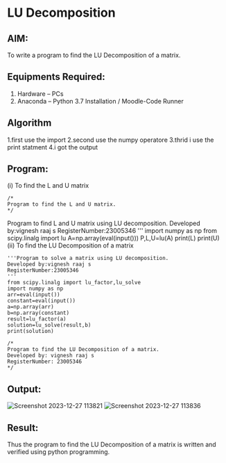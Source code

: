 # LU Decomposition 

## AIM:
To write a program to find the LU Decomposition of a matrix.

## Equipments Required:
1. Hardware – PCs
2. Anaconda – Python 3.7 Installation / Moodle-Code Runner

## Algorithm
1.first use the import 
2.second use the numpy operatore
3.thrid i use the print statment 
4.i got the output


## Program:
(i) To find the L and U matrix
```
/*
Program to find the L and U matrix. 
*/
```
Program to find L and U matrix using LU decomposition.
Developed by:vignesh raaj s
RegisterNumber:23005346
'''
import numpy as np
from scipy.linalg import lu
A=np.array(eval(input()))
P,L,U=lu(A)
print(L)
print(U)
(ii) To find the LU Decomposition of a matrix
```
'''Program to solve a matrix using LU decomposition.
Developed by:vignesh raaj s
RegisterNumber:23005346
'''
from scipy.linalg import lu_factor,lu_solve
import numpy as np 
arr=eval(input())
constant=eval(input())
a=np.array(arr)
b=np.array(constant)
result=lu_factor(a)
solution=lu_solve(result,b)
print(solution)

/*
Program to find the LU Decomposition of a matrix.
Developed by: vignesh raaj s
RegisterNumber: 23005346
*/
```
## Output:
![Screenshot 2023-12-27 113821](https://github.com/vigneshraaj00/LU-Decomposition/assets/138849113/4a073ec9-ef59-4460-9458-d12fe6259702)
![Screenshot 2023-12-27 113836](https://github.com/vigneshraaj00/LU-Decomposition/assets/138849113/7ee85f65-4741-4c5f-a8e3-ffae2c51c276)



## Result:
Thus the program to find the LU Decomposition of a matrix is written and verified using python programming.

